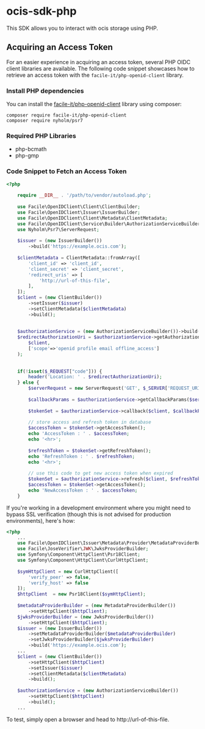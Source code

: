 # ocis-sdk-php
This SDK allows you to interact with ocis storage using PHP.

## Acquiring an Access Token
For an easier experience in acquiring an access token, several PHP OIDC client libraries are available. The following code snippet showcases how to retrieve an access token with the `facile-it/php-openid-client` library.

### Install PHP dependencies
You can install the [facile-it/php-openid-client](https://github.com/facile-it/php-openid-client) library using composer:
```
composer require facile-it/php-openid-client
composer require nyholm/psr7
```

### Required PHP Libraries
- php-bcmath
- php-gmp

### Code Snippet to Fetch an Access Token
```php
<?php
	
	require __DIR__ . '/path/to/vendor/autoload.php';
	
	use Facile\OpenIDClient\Client\ClientBuilder;
	use Facile\OpenIDClient\Issuer\IssuerBuilder;
	use Facile\OpenIDClient\Client\Metadata\ClientMetadata;
	use Facile\OpenIDClient\Service\Builder\AuthorizationServiceBuilder;
	use Nyholm\Psr7\ServerRequest;
	
	$issuer = (new IssuerBuilder())
		->build('https://example.ocis.com');
	
	$clientMetadata = ClientMetadata::fromArray([
		'client_id' => 'client_id',
		'client_secret' => 'client_secret',
		'redirect_uris' => [
			'http://url-of-this-file',
		],
	]);
	$client = (new ClientBuilder())
		->setIssuer($issuer)
		->setClientMetadata($clientMetadata)
		->build();
	
	
	$authorizationService = (new AuthorizationServiceBuilder())->build();
	$redirectAuthorizationUri = $authorizationService->getAuthorizationUri(
		$client,
		['scope'=>'openid profile email offline_access']
	);
	
	
	if(!isset($_REQUEST["code"])) {
		header('Location: ' . $redirectAuthorizationUri);
	} else {
		$serverRequest = new ServerRequest('GET', $_SERVER['REQUEST_URI']);
		
		$callbackParams = $authorizationService->getCallbackParams($serverRequest, $client);
		
		$tokenSet = $authorizationService->callback($client, $callbackParams);
		
		// store access and refresh token in database
		$accessToken = $tokenSet->getAccessToken();
		echo 'AccessToken : ' . $accessToken;
		echo '<hr>';
		
		$refreshToken = $tokenSet->getRefreshToken();
		echo 'RefreshToken : ' . $refreshToken;
		echo '<hr>';
		
		// use this code to get new access token when expired
		$tokenSet = $authorizationService->refresh($client, $refreshToken);
		$accessToken = $tokenSet->getAccessToken();
		echo 'NewAccessToken : ' . $accessToken;
	}
```

If you're working in a development environment where you might need to bypass SSL verification (though this is not advised for production environments), here's how:

```php
<?php
	...
	use Facile\OpenIDClient\Issuer\Metadata\Provider\MetadataProviderBuilder;
	use Facile\JoseVerifier\JWK\JwksProviderBuilder;
	use Symfony\Component\HttpClient\Psr18Client;
	use Symfony\Component\HttpClient\CurlHttpClient;
	
	$symHttpClient = new CurlHttpClient([
		'verify_peer' => false,
		'verify_host' => false
	]);
	$httpClient  = new Psr18Client($symHttpClient);
	
	$metadataProviderBuilder = (new MetadataProviderBuilder())
		->setHttpClient($httpClient);
	$jwksProviderBuilder = (new JwksProviderBuilder())
		->setHttpClient($httpClient);
	$issuer = (new IssuerBuilder())
		->setMetadataProviderBuilder($metadataProviderBuilder)
		->setJwksProviderBuilder($jwksProviderBuilder)
		->build('https://example.ocis.com');
	...
	$client = (new ClientBuilder())
		->setHttpClient($httpClient)
		->setIssuer($issuer)
		->setClientMetadata($clientMetadata)
		->build();
	
	$authorizationService = (new AuthorizationServiceBuilder())
		->setHttpClient($httpClient)
		->build();
	...
```

To test, simply open a browser and head to http://url-of-this-file.

